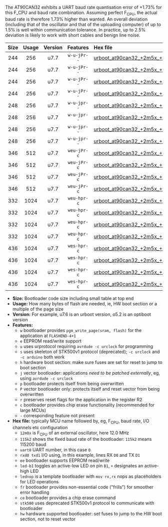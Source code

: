 The AT90CAN32 exhibits a UART baud rate quantisation error of +1.73% for this F_CPU and baud rate combination. Assuming perfect F<sub>CPU</sub>, the actual baud rate is therefore 1.73% higher than wanted. An overall deviation (including that of the oscillator and that of the uploading computer) of up to 1.5% is well within communication tolerance. In practice, up to 2.5% deviation is likely to work with short cables and benign line noise.

|Size|Usage|Version|Features|Hex file|
|:-:|:-:|:-:|:-:|:--|
|244|256|u7.7|`w-u-jPr--`|[urboot_at90can32_+2m5x_+++9k6_uart0_rxe0_txe1_led+b5.hex](https://raw.githubusercontent.com/stefanrueger/urboot.hex/main/mcus/at90can32/external_oscillator/fcpu_+2m5x/br_+++9k6/urboot_at90can32_+2m5x_+++9k6_uart0_rxe0_txe1_led+b5.hex)|
|244|256|u7.7|`w-u-jPr--`|[urboot_at90can32_+2m5x_+++9k6_uart0_rxe0_txe1_lednop.hex](https://raw.githubusercontent.com/stefanrueger/urboot.hex/main/mcus/at90can32/external_oscillator/fcpu_+2m5x/br_+++9k6/urboot_at90can32_+2m5x_+++9k6_uart0_rxe0_txe1_lednop.hex)|
|244|256|u7.7|`w-u-jPr--`|[urboot_at90can32_+2m5x_+++9k6_uart1_rxd2_txd3_led+b5.hex](https://raw.githubusercontent.com/stefanrueger/urboot.hex/main/mcus/at90can32/external_oscillator/fcpu_+2m5x/br_+++9k6/urboot_at90can32_+2m5x_+++9k6_uart1_rxd2_txd3_led+b5.hex)|
|244|256|u7.7|`w-u-jPr--`|[urboot_at90can32_+2m5x_+++9k6_uart1_rxd2_txd3_lednop.hex](https://raw.githubusercontent.com/stefanrueger/urboot.hex/main/mcus/at90can32/external_oscillator/fcpu_+2m5x/br_+++9k6/urboot_at90can32_+2m5x_+++9k6_uart1_rxd2_txd3_lednop.hex)|
|248|256|u7.7|`w-u-jpr--`|[urboot_at90can32_+2m5x_+++9k6_uart0_rxe0_txe1_led+b5_fr.hex](https://raw.githubusercontent.com/stefanrueger/urboot.hex/main/mcus/at90can32/external_oscillator/fcpu_+2m5x/br_+++9k6/urboot_at90can32_+2m5x_+++9k6_uart0_rxe0_txe1_led+b5_fr.hex)|
|248|256|u7.7|`w-u-jpr--`|[urboot_at90can32_+2m5x_+++9k6_uart0_rxe0_txe1_lednop_fr.hex](https://raw.githubusercontent.com/stefanrueger/urboot.hex/main/mcus/at90can32/external_oscillator/fcpu_+2m5x/br_+++9k6/urboot_at90can32_+2m5x_+++9k6_uart0_rxe0_txe1_lednop_fr.hex)|
|248|256|u7.7|`w-u-jpr--`|[urboot_at90can32_+2m5x_+++9k6_uart1_rxd2_txd3_led+b5_fr.hex](https://raw.githubusercontent.com/stefanrueger/urboot.hex/main/mcus/at90can32/external_oscillator/fcpu_+2m5x/br_+++9k6/urboot_at90can32_+2m5x_+++9k6_uart1_rxd2_txd3_led+b5_fr.hex)|
|248|256|u7.7|`w-u-jpr--`|[urboot_at90can32_+2m5x_+++9k6_uart1_rxd2_txd3_lednop_fr.hex](https://raw.githubusercontent.com/stefanrueger/urboot.hex/main/mcus/at90can32/external_oscillator/fcpu_+2m5x/br_+++9k6/urboot_at90can32_+2m5x_+++9k6_uart1_rxd2_txd3_lednop_fr.hex)|
|346|512|u7.7|`weu-jPr-c`|[urboot_at90can32_+2m5x_+++9k6_uart0_rxe0_txe1_ee_led+b5_fr_ce.hex](https://raw.githubusercontent.com/stefanrueger/urboot.hex/main/mcus/at90can32/external_oscillator/fcpu_+2m5x/br_+++9k6/urboot_at90can32_+2m5x_+++9k6_uart0_rxe0_txe1_ee_led+b5_fr_ce.hex)|
|346|512|u7.7|`weu-jPr-c`|[urboot_at90can32_+2m5x_+++9k6_uart0_rxe0_txe1_ee_lednop_fr_ce.hex](https://raw.githubusercontent.com/stefanrueger/urboot.hex/main/mcus/at90can32/external_oscillator/fcpu_+2m5x/br_+++9k6/urboot_at90can32_+2m5x_+++9k6_uart0_rxe0_txe1_ee_lednop_fr_ce.hex)|
|346|512|u7.7|`weu-jPr-c`|[urboot_at90can32_+2m5x_+++9k6_uart1_rxd2_txd3_ee_led+b5_fr_ce.hex](https://raw.githubusercontent.com/stefanrueger/urboot.hex/main/mcus/at90can32/external_oscillator/fcpu_+2m5x/br_+++9k6/urboot_at90can32_+2m5x_+++9k6_uart1_rxd2_txd3_ee_led+b5_fr_ce.hex)|
|346|512|u7.7|`weu-jPr-c`|[urboot_at90can32_+2m5x_+++9k6_uart1_rxd2_txd3_ee_lednop_fr_ce.hex](https://raw.githubusercontent.com/stefanrueger/urboot.hex/main/mcus/at90can32/external_oscillator/fcpu_+2m5x/br_+++9k6/urboot_at90can32_+2m5x_+++9k6_uart1_rxd2_txd3_ee_lednop_fr_ce.hex)|
|332|1024|u7.7|`weu-hpr-c`|[urboot_at90can32_+2m5x_+++9k6_uart0_rxe0_txe1_ee_led+b5_fr_ce_hw.hex](https://raw.githubusercontent.com/stefanrueger/urboot.hex/main/mcus/at90can32/external_oscillator/fcpu_+2m5x/br_+++9k6/urboot_at90can32_+2m5x_+++9k6_uart0_rxe0_txe1_ee_led+b5_fr_ce_hw.hex)|
|332|1024|u7.7|`weu-hpr-c`|[urboot_at90can32_+2m5x_+++9k6_uart0_rxe0_txe1_ee_lednop_fr_ce_hw.hex](https://raw.githubusercontent.com/stefanrueger/urboot.hex/main/mcus/at90can32/external_oscillator/fcpu_+2m5x/br_+++9k6/urboot_at90can32_+2m5x_+++9k6_uart0_rxe0_txe1_ee_lednop_fr_ce_hw.hex)|
|332|1024|u7.7|`weu-hpr-c`|[urboot_at90can32_+2m5x_+++9k6_uart1_rxd2_txd3_ee_led+b5_fr_ce_hw.hex](https://raw.githubusercontent.com/stefanrueger/urboot.hex/main/mcus/at90can32/external_oscillator/fcpu_+2m5x/br_+++9k6/urboot_at90can32_+2m5x_+++9k6_uart1_rxd2_txd3_ee_led+b5_fr_ce_hw.hex)|
|332|1024|u7.7|`weu-hpr-c`|[urboot_at90can32_+2m5x_+++9k6_uart1_rxd2_txd3_ee_lednop_fr_ce_hw.hex](https://raw.githubusercontent.com/stefanrueger/urboot.hex/main/mcus/at90can32/external_oscillator/fcpu_+2m5x/br_+++9k6/urboot_at90can32_+2m5x_+++9k6_uart1_rxd2_txd3_ee_lednop_fr_ce_hw.hex)|
|436|1024|u7.7|`wes-hpr-c`|[urboot_at90can32_+2m5x_+++9k6_uart0_rxe0_txe1_ee_led+b5_fr_ce_stk500_hw.hex](https://raw.githubusercontent.com/stefanrueger/urboot.hex/main/mcus/at90can32/external_oscillator/fcpu_+2m5x/br_+++9k6/urboot_at90can32_+2m5x_+++9k6_uart0_rxe0_txe1_ee_led+b5_fr_ce_stk500_hw.hex)|
|436|1024|u7.7|`wes-hpr-c`|[urboot_at90can32_+2m5x_+++9k6_uart0_rxe0_txe1_ee_lednop_fr_ce_stk500_hw.hex](https://raw.githubusercontent.com/stefanrueger/urboot.hex/main/mcus/at90can32/external_oscillator/fcpu_+2m5x/br_+++9k6/urboot_at90can32_+2m5x_+++9k6_uart0_rxe0_txe1_ee_lednop_fr_ce_stk500_hw.hex)|
|436|1024|u7.7|`wes-hpr-c`|[urboot_at90can32_+2m5x_+++9k6_uart1_rxd2_txd3_ee_led+b5_fr_ce_stk500_hw.hex](https://raw.githubusercontent.com/stefanrueger/urboot.hex/main/mcus/at90can32/external_oscillator/fcpu_+2m5x/br_+++9k6/urboot_at90can32_+2m5x_+++9k6_uart1_rxd2_txd3_ee_led+b5_fr_ce_stk500_hw.hex)|
|436|1024|u7.7|`wes-hpr-c`|[urboot_at90can32_+2m5x_+++9k6_uart1_rxd2_txd3_ee_lednop_fr_ce_stk500_hw.hex](https://raw.githubusercontent.com/stefanrueger/urboot.hex/main/mcus/at90can32/external_oscillator/fcpu_+2m5x/br_+++9k6/urboot_at90can32_+2m5x_+++9k6_uart1_rxd2_txd3_ee_lednop_fr_ce_stk500_hw.hex)|

- **Size:** Bootloader code size including small table at top end
- **Usage:** How many bytes of flash are needed, ie, HW boot section or a multiple of the page size
- **Version:** For example, u7.6 is an urboot version, o5.2 is an optiboot version
- **Features:**
  + `w` bootloader provides `pgm_write_page(sram, flash)` for the application at `FLASHEND-4+1`
  + `e` EEPROM read/write support
  + `u` uses urprotocol requiring `avrdude -c urclock` for programming
  + `s` uses skeleton of STK500v1 protocol (deprecated); `-c urclock` and `-c arduino` both work
  + `h` hardware boot section: make sure fuses are set for reset to jump to boot section
  + `j` vector bootloader: applications *need to be patched externally*, eg, using `avrdude -c urclock`
  + `p` bootloader protects itself from being overwritten
  + `P` vector bootloader only: protects itself and reset vector from being overwritten
  + `r` preserves reset flags for the application in the register R2
  + `c` bootloader provides chip erase functionality (recommended for large MCUs)
  + `-` corresponding feature not present
- **Hex file:** typically MCU name followed by, eg, F<sub>CPU</sub>, baud rate, I/O channels etc configuration
  + `12m0x` is F<sub>CPU</sub> of an external oscillator, here 12.0 MHz
  + `115k2` shows the fixed baud rate of the bootloader: `115k2` means 115200 baud
  + `uart0` UART number, in this case `0`
  + `rxd0 txd1` I/O using, in this example, lines RX `D0` and TX `D1`
  + `ee` bootloader supports EEPROM read/write
  + `led-b1` toggles an active-low LED on pin `B1`, `+` designates an active-high LED
  + `lednop` is a template bootloader with `mov rx,rx` nops as placeholders for LED operations
  + `fr` bootloader provides non-essential code ("frills") for smoother error handling
  + `ce` bootloader provides a chip erase command
  + `stk500` uses deprecated STK500v1 protocol to communicate with bootloader
  + `hw` hardware supported bootloader: set fuses to jump to the HW boot section, not to reset vector
